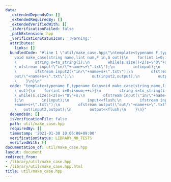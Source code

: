 ```yaml
---
data:
  _extendedDependsOn: []
  _extendedRequiredBy: []
  _extendedVerifiedWith: []
  _isVerificationFailed: false
  _pathExtension: hpp
  _verificationStatusIcon: ':warning:'
  attributes:
    links: []
  bundledCode: "#line 1 \"util/make_case.hpp\"\ntemplate<typename F,typename G>\n\
    void make_case(string name,lint num,F in,G out){\n    for(int i=0;i<num;++i){\n\
    \        string s=to_string(i);\n        while(s.size()<2)s=\"0\"+s;\n       \
    \ ofstream input(\"in/\"+name+s+\".txt\");\n        in(input);\n        input<<flush;\n\
    \        ifstream input2(\"in/\"+name+s+\".txt\");\n        ofstream output(\"\
    out/\"+name+s+\".txt\");\n        out(input2,output);\n        output<<flush;\n\
    \    }\n}\n"
  code: "template<typename F,typename G>\nvoid make_case(string name,lint num,F in,G\
    \ out){\n    for(int i=0;i<num;++i){\n        string s=to_string(i);\n       \
    \ while(s.size()<2)s=\"0\"+s;\n        ofstream input(\"in/\"+name+s+\".txt\"\
    );\n        in(input);\n        input<<flush;\n        ifstream input2(\"in/\"\
    +name+s+\".txt\");\n        ofstream output(\"out/\"+name+s+\".txt\");\n     \
    \   out(input2,output);\n        output<<flush;\n    }\n}"
  dependsOn: []
  isVerificationFile: false
  path: util/make_case.hpp
  requiredBy: []
  timestamp: '2021-01-30 10:06:08+09:00'
  verificationStatus: LIBRARY_NO_TESTS
  verifiedWith: []
documentation_of: util/make_case.hpp
layout: document
redirect_from:
- /library/util/make_case.hpp
- /library/util/make_case.hpp.html
title: util/make_case.hpp
---
```

